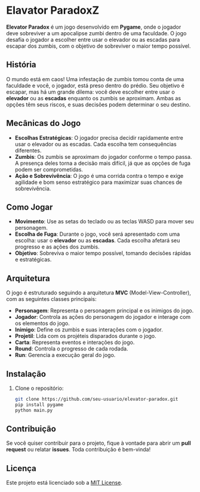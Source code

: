 # Elavator ParadoxZ

**Elevator Paradox** é um jogo desenvolvido em **Pygame**, onde o jogador deve sobreviver a um apocalipse zumbi dentro de uma faculdade. O jogo desafia o jogador a escolher entre usar o elevador ou as escadas para escapar dos zumbis, com o objetivo de sobreviver o maior tempo possível.

## História

O mundo está em caos! Uma infestação de zumbis tomou conta de uma faculdade e você, o jogador, está preso dentro do prédio. Seu objetivo é escapar, mas há um grande dilema: você deve escolher entre usar o **elevador** ou as **escadas** enquanto os zumbis se aproximam. Ambas as opções têm seus riscos, e suas decisões podem determinar o seu destino.

## Mecânicas do Jogo

- **Escolhas Estratégicas**: O jogador precisa decidir rapidamente entre usar o elevador ou as escadas. Cada escolha tem consequências diferentes.
- **Zumbis**: Os zumbis se aproximam do jogador conforme o tempo passa. A presença deles torna a decisão mais difícil, já que as opções de fuga podem ser comprometidas.
- **Ação e Sobrevivência**: O jogo é uma corrida contra o tempo e exige agilidade e bom senso estratégico para maximizar suas chances de sobrevivência.

## Como Jogar

- **Movimento**: Use as setas do teclado ou as teclas WASD para mover seu personagem.
- **Escolha de Fuga**: Durante o jogo, você será apresentado com uma escolha: usar o **elevador** ou as **escadas**. Cada escolha afetará seu progresso e as ações dos zumbis.
- **Objetivo**: Sobreviva o maior tempo possível, tomando decisões rápidas e estratégicas.

## Arquitetura

O jogo é estruturado seguindo a arquitetura **MVC** (Model-View-Controller), com as seguintes classes principais:

- **Personagem**: Representa o personagem principal e os inimigos do jogo.
- **Jogador**: Controla as ações do personagem do jogador e interage com os elementos do jogo.
- **Inimigo**: Define os zumbis e suas interações com o jogador.
- **Projetil**: Lida com os projéteis disparados durante o jogo.
- **Carta**: Representa eventos e interações do jogo.
- **Round**: Controla o progresso de cada rodada.
- **Run**: Gerencia a execução geral do jogo.

## Instalação

1. Clone o repositório:
   ```bash
   git clone https://github.com/seu-usuario/elevator-paradox.git
   pip install pygame
   python main.py

## Contribuição

Se você quiser contribuir para o projeto, fique à vontade para abrir um **pull request** ou relatar **issues**. Toda contribuição é bem-vinda!

## Licença

Este projeto está licenciado sob a [MIT License](LICENSE).
